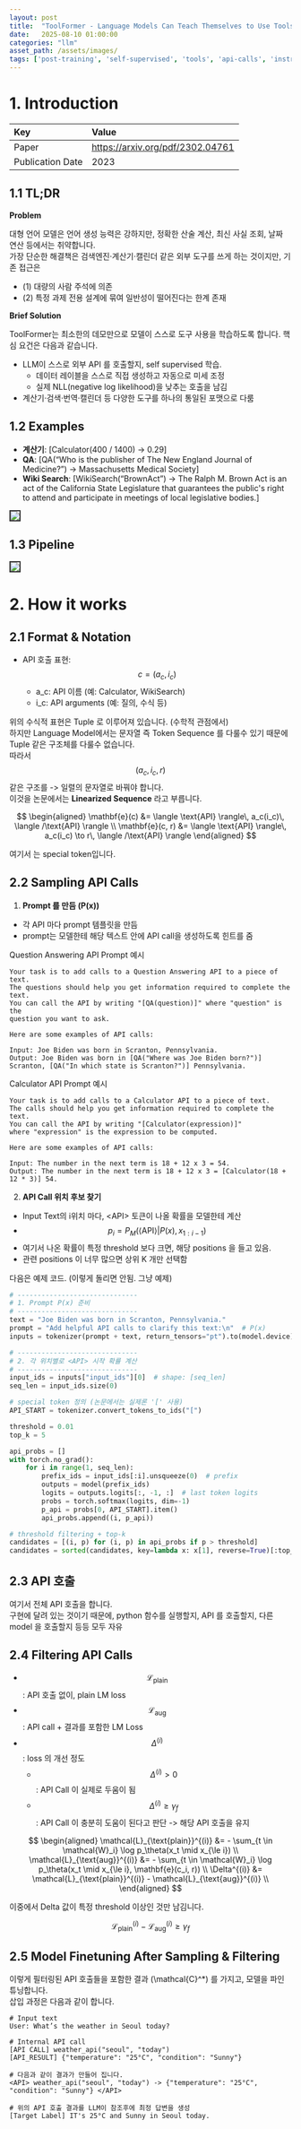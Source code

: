 ```yaml
---
layout: post
title:  "ToolFormer - Language Models Can Teach Themselves to Use Tools"
date:   2025-08-10 01:00:00
categories: "llm"
asset_path: /assets/images/
tags: ['post-training', 'self-supervised', 'tools', 'api-calls', 'instruction-tuning']
---
```


# 1. Introduction

| Key              | Value                                |
|:-----------------|:-------------------------------------|
| Paper            | https://arxiv.org/pdf/2302.04761     |
| Publication Date | 2023                                  |


## 1.1 TL;DR

**Problem**

대형 언어 모델은 언어 생성 능력은 강하지만, 정확한 산술 계산, 최신 사실 조회, 날짜 연산 등에서는 취약합니다.<br> 
가장 단순한 해결책은 검색엔진·계산기·캘린더 같은 외부 도구를 쓰게 하는 것이지만, 기존 접근은 

  - (1) 대량의 사람 주석에 의존
  - (2) 특정 과제 전용 설계에 묶여 일반성이 떨어진다는 한계 존재


**Brief Solution**

ToolFormer는 최소한의 데모만으로 모델이 스스로 도구 사용을 학습하도록 합니다. 핵심 요건은 다음과 같습니다.

- LLM이 스스로 외부 API 를 호출할지, self supervised 학습.
  - 데이터 레이블을 스스로 직접 생성하고 자동으로 미세 조정
  - 실제 NLL(negative log likelihood)을 낮추는 호출을 남김
- 계산기·검색·번역·캘린더 등 다양한 도구를 하나의 통일된 포맷으로 다룸


## 1.2 Examples

 - **계산기**: [Calculator(400 / 1400) → 0.29]
 - **QA**: [QA(“Who is the publisher of The New England Journal of Medicine?”) → Massachusetts Medical Society]
 - **Wiki Search**: [WikiSearch(“BrownAct”) → The Ralph M. Brown Act is an act of the California State Legislature that guarantees the public's right to attend and participate in meetings of local legislative bodies.] 

<img src="{{ page.asset_path }}toolformer_example.png" class="img-responsive img-rounded img-fluid center" style="border: 2px solid #333333">


## 1.3 Pipeline

<img src="{{ page.asset_path }}toolformer-pipeline.png" class="img-responsive img-rounded img-fluid center" style="border: 2px solid #333333">




# 2. How it works 

## 2.1 Format & Notation

- API 호출 표현: $$ c = (a_c, i_c) $$
  - a_c: API 이름 (예: Calculator, WikiSearch)
  - i_c: API arguments (예: 질의, 수식 등)

위의 수식적 표현은 Tuple 로 이루어져 있습니다. (수학적 관점에서)<br>
하지만 Language Model에서는 문자열 즉 Token Sequence 를 다룰수 있기 때문에 Tuple 같은 구조체를 다룰수 없습니다.<br>
따라서 $$ (a_c, i_c, r) $$ 같은 구조를 -> 일렬의 문자열로 바꿔야 합니다.<br> 
이것을 논문에서는 **Linearized Sequence** 라고 부릅니다. 


$$
\begin{aligned}
\mathbf{e}(c) &= \langle \text{API} \rangle\, a_c(i_c)\, \langle /\text{API} \rangle \\
\mathbf{e}(c, r) &= \langle \text{API} \rangle\, a_c(i_c) \to r\, \langle /\text{API} \rangle
\end{aligned}
$$

여기서 <API> 는 special token입니다.



## 2.2 Sampling API Calls

1. **Prompt 를 만듬 (P(x))**
  - 각 API 마다 prompt 템플릿을 만듬
  - prompt는 모델한테 해당 텍스트 안에 API call을 생성하도록 힌트를 줌


Question Answering API Prompt 예시

```text
Your task is to add calls to a Question Answering API to a piece of text.
The questions should help you get information required to complete the text. 
You can call the API by writing "[QA(question)]" where "question" is the
question you want to ask. 

Here are some examples of API calls:

Input: Joe Biden was born in Scranton, Pennsylvania.
Output: Joe Biden was born in [QA("Where was Joe Biden born?")] Scranton, [QA("In which state is Scranton?")] Pennsylvania.
```

Calculator API Prompt 예시

```text
Your task is to add calls to a Calculator API to a piece of text.
The calls should help you get information required to complete the text. 
You can call the API by writing "[Calculator(expression)]" 
where "expression" is the expression to be computed. 

Here are some examples of API calls:

Input: The number in the next term is 18 + 12 x 3 = 54.
Output: The number in the next term is 18 + 12 x 3 = [Calculator(18 + 12 * 3)] 54.
```


2. **API Call 위치 후보 찾기**
 - Input Text의 i위치 마다, \<API\> 토큰이 나올 확률을 모델한테 계산
 - $$ p_i = P_M (\langle \text{API} \rangle | P(x), x_{1:i-1}) $$
 - 여기서 나온 확률이 특정 threshold 보다 크면, 해당 positions 을 들고 있음. 
 - 관련 positions 이 너무 많으면 상위 K 개만 선택함


다음은 예제 코드. (이렇게 돌리면 안됨. 그냥 예제)

```python
# ------------------------------
# 1. Prompt P(x) 준비
# ------------------------------
text = "Joe Biden was born in Scranton, Pennsylvania."
prompt = "Add helpful API calls to clarify this text:\n"  # P(x)
inputs = tokenizer(prompt + text, return_tensors="pt").to(model.device)

# ------------------------------
# 2. 각 위치별로 <API> 시작 확률 계산
# ------------------------------
input_ids = inputs["input_ids"][0]  # shape: [seq_len]
seq_len = input_ids.size(0)

# special token 정의 (논문에서는 실제론 '[' 사용)
API_START = tokenizer.convert_tokens_to_ids("[")

threshold = 0.01
top_k = 5

api_probs = []
with torch.no_grad():
    for i in range(1, seq_len):  
        prefix_ids = input_ids[:i].unsqueeze(0)  # prefix
        outputs = model(prefix_ids)
        logits = outputs.logits[:, -1, :]  # last token logits
        probs = torch.softmax(logits, dim=-1)
        p_api = probs[0, API_START].item()
        api_probs.append((i, p_api))

# threshold filtering + top-k
candidates = [(i, p) for (i, p) in api_probs if p > threshold]
candidates = sorted(candidates, key=lambda x: x[1], reverse=True)[:top_k]
```


## 2.3 API 호출

여기서 전체 API 호출을 합니다.<br> 
구현에 달려 있는 것이기 때문에, python 함수를 실행할지, API 를 호출할지, 다른 model 을 호출할지 등등 모두  자유


## 2.4 Filtering API Calls


- $$ \mathcal{L}_{\text{plain}} $$ : API 호출 없이, plain LM loss
- $$ \mathcal{L}_{\text{aug}} $$ : API call + 결과를 포함한 LM Loss
- $$ \Delta^{(i)} $$ : loss 의 개선 정도  
  - $$ \Delta^{(i)} \gt 0 $$ : API Call 이 실제로 두움이 됨
  - $$ \Delta^{(i)} \ge \gamma_f $$ : API Call 이 충분히 도움이 된다고 판단 -> 해당 API 호출을 유지

 $$
\begin{aligned}
\mathcal{L}_{\text{plain}}^{(i)} &= - \sum_{t \in \mathcal{W}_i} \log p_\theta(x_t \mid x_{\le i}) \\
\mathcal{L}_{\text{aug}}^{(i)} &= - \sum_{t \in \mathcal{W}_i} \log p_\theta(x_t \mid x_{\le i}, \mathbf{e}(c_i, r)) \\
\Delta^{(i)} &= \mathcal{L}_{\text{plain}}^{(i)} - \mathcal{L}_{\text{aug}}^{(i)} \\
\end{aligned}
$$

이중에서 Delta 값이 특정 threshold 이상인 것만 남김니다. 

$$ \mathcal{L}_{\text{plain}}^{(i)} - \mathcal{L}_{\text{aug}}^{(i)} \ge \gamma_f $$




## 2.5 Model Finetuning After Sampling & Filtering

이렇게 필터링된 API 호출들을 포함한 결과 \(\mathcal{C}^*\) 를 가지고, 모델을 파인튜닝합니다.<br>
삽입 과정은 다음과 같이 합니다. 

```text
# Input text
User: What’s the weather in Seoul today?

# Internal API call
[API CALL] weather_api("seoul", "today")
[API_RESULT] {"temperature": "25°C", "condition": "Sunny"}

# 다음과 같이 결과가 만들어 집니다. 
<API> weather_api("seoul", "today") -> {"temperature": "25°C", "condition": "Sunny"} </API>
 
# 위의 API 호출 결과를 LLM이 참조후에 최정 답변을 생성
[Target Label] IT's 25°C and Sunny in Seoul today.
```




